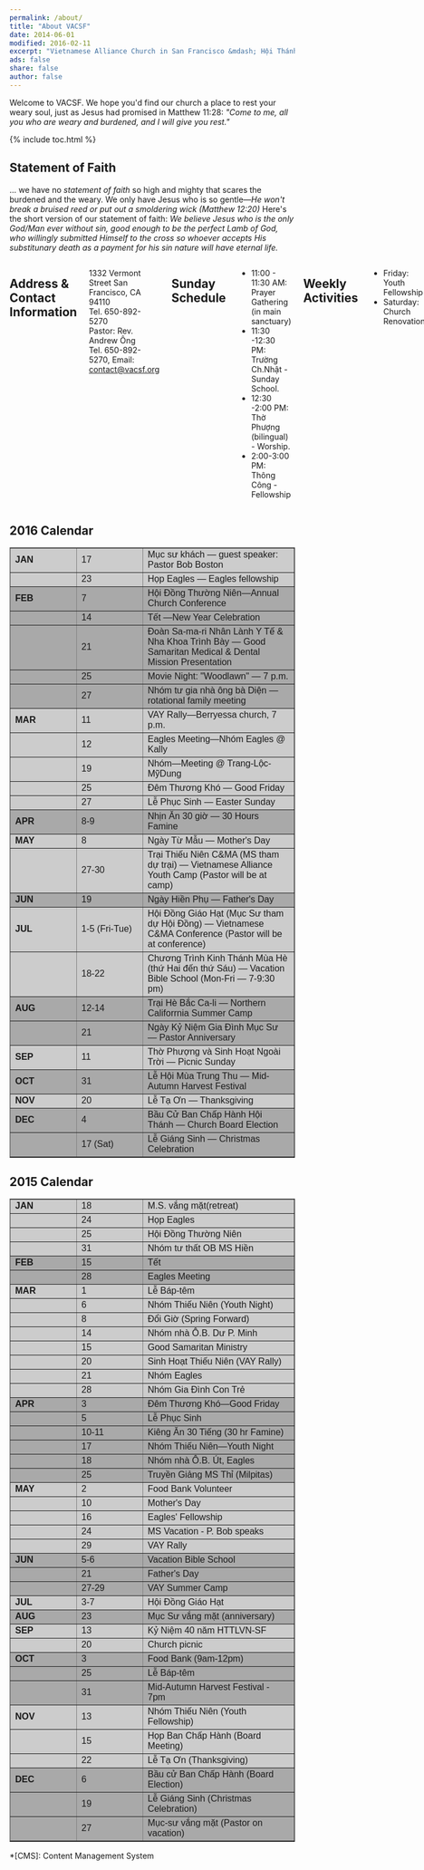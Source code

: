```yaml
---
permalink: /about/
title: "About VACSF"
date: 2014-06-01
modified: 2016-02-11
excerpt: "Vietnamese Alliance Church in San Francisco &mdash; Hội Thánh Tin Lành Việt Nam in San Francisco, CA"
ads: false
share: false
author: false
---
```


Welcome to VACSF. We hope you'd find our church a place to rest your weary soul, just as Jesus had promised in Matthew 11:28: <em>"Come to me, all you who are weary and burdened, and I will give you rest."</em>

{% include toc.html %}

## Statement of Faith

... we have no *statement of faith* so high and mighty that scares the burdened and the weary. We only have Jesus who is so gentle—*He won't break a bruised reed or put out a smoldering wick (Matthew 12:20)* Here's the short version of our statement of faith: *We believe Jesus who is the only God/Man ever without sin, good enough to be the perfect Lamb of God, who willingly submitted Himself to the cross so whoever accepts His substitunary death as a payment for his sin nature will have eternal life.*

<div class="row">
<div class="medium-8 columns" markdown="1">

## Address & Contact Information

1332 Vermont Street
San Francisco, CA 94110<br/>
Tel. 650-892-5270<br/>
Pastor: Rev. Andrew Ông<br/>
Tel. 650-892-5270, Email: contact@vacsf.org

## Sunday Schedule

* 11:00 - 11:30 AM: Prayer Gathering (in main sanctuary)
* 11:30 -12:30 PM: Trường Ch.Nhật - Sunday School.
* 12:30 -2:00 PM: Thờ Phượng (bilingual) - Worship.
* 2:00-3:00 PM: Thông Công - Fellowship

## Weekly Activities

* Friday: Youth Fellowship
* Saturday: Church Renovation

</div><!-- /.medium-7.columns -->
</div><!-- /.row -->

<!--
<table style="border: 0px none; width: 100%; height: 323px;">
    <tbody>
        <tr>
            <td align="center">
				<img style="width: 50%;" src="{{ site.url }}/assets/images/Logo%20color%20trnsprnt.png" alt="Logo color trnsprnt">
            </td>
        </tr>
    </tbody>
</table>
-->

## 2016 Calendar

<table class="table table-condensed table-responsive" style="width: 100%; font-family: 'open_sans_condensedbold', sans-serif;" border="1">
<tbody>
<tr>
<td class="title-padding" style="width: 100px; background-color: #cccccc;"><strong>JAN</strong></td>
<td class="title-padding" style="width: 100px; background-color: #cccccc;" align="left">17</td>
<td class="title-paddingi" style="background-color: #cccccc;">Mục sư khách
&mdash; guest speaker:
Pastor Bob Boston</td>
</tr>
<tr>
<td class="title-padding" style="background-color: #cccccc;"><strong>&nbsp;</strong></td>
<td class="title-padding" style="background-color: #cccccc;" align="left">23</td>
<td class="title-padding" style="background-color: #cccccc;">Họp Eagles &mdash;
Eagles fellowship</td>
</tr>
<tr>
<td class="title-padding-even" style="background-color: #a9a9a9;"><strong>FEB</strong></td>
<td class="title-padding-even" style="background-color: #a9a9a9;"
align="left">7</td>
<td class="title-padding-even" style="background-color: #a9a9a9;">Hội Đồng Thường Niên&mdash;Annual Church Conference</td>
</tr>
<tr>
<td class="title-padding-even" style="background-color: #a9a9a9;"><strong>&nbsp;</strong></td>
<td class="title-padding-even" style="background-color: #a9a9a9;"
align="left">14</td>
<td class="title-padding-even" style="background-color: #a9a9a9;">Tết &mdash;New Year Celebration</td>
</tr>
<tr>
<td class="title-padding-even" style="background-color: #a9a9a9;">&nbsp;</td>
<td class="title-padding-even" style="background-color: #a9a9a9;"
align="left">21</td>
<td class="title-padding-even" style="background-color: #a9a9a9;">Đoàn Sa-ma-ri Nhân Lành Y Tế & Nha Khoa Trình Bày &mdash; Good Samaritan Medical & Dental Mission Presentation</td>
</tr>
<tr>
<td class="title-padding-even" style="background-color: #a9a9a9;">&nbsp;</td>
<td class="title-padding-even" style="background-color: #a9a9a9;"
align="left">25</td>
<td class="title-padding-even" style="background-color: #a9a9a9;">Movie Night: "Woodlawn" &mdash; 7 p.m.</td>
</tr>
<tr>
<td class="title-padding-even" style="background-color: #a9a9a9;">&nbsp;</td>
<td class="title-padding-even" style="background-color: #a9a9a9;"
align="left">27</td>
<td class="title-padding-even" style="background-color: #a9a9a9;">Nhóm tư gia nhà ông bà Diện &mdash; rotational family meeting</td>
</tr>
<tr>
<td class="title-padding-even" style="background-color: #cccccc;"><strong>MAR</strong></td>
<td class="title-padding-even" style="background-color: #cccccc;" align="left">11</td>
<td class="title-padding-even" style="background-color: #cccccc;">VAY Rally&mdash;Berryessa church, 7 p.m.</td>
</tr>
<tr>
<td class="title-padding-even" style="background-color: #cccccc;"><strong>&nbsp;</strong></td>
<td class="title-padding-even" style="background-color: #cccccc;" align="left">12</td>
<td class="title-padding-even" style="background-color: #cccccc;">Eagles Meeting&mdash;Nhóm Eagles @ Kally</td>
</tr>
<tr>
<td class="title-padding-even" style="background-color: #cccccc;"><strong>&nbsp;</strong></td>
<td class="title-padding-even" style="background-color: #cccccc;" align="left">19</td>
<td class="title-padding-even" style="background-color: #cccccc;">Nhóm&mdash;Meeting @ Trang-Lộc-MỹDung</td>
</tr>
<tr>
<td class="title-padding-even" style="background-color: #cccccc;"><strong>&nbsp;</strong></td>
<td class="title-padding-even" style="background-color: #cccccc;" align="left">25</td>
<td class="title-padding-even" style="background-color: #cccccc;">Đêm Thương Khó &mdash; Good Friday</td>
</tr>
<tr>
<td class="title-padding-even" style="background-color: #cccccc;"><strong>&nbsp;</strong></td>
<td class="title-padding-even" style="background-color: #cccccc;" align="left">27</td>
<td class="title-padding-even" style="background-color: #cccccc;">Lễ Phục Sinh &mdash; Easter Sunday</td>
</tr>
<tr>
<td class="title-padding-even" style="background-color: #a9a9a9;"><strong>APR</strong></td>
<td class="title-padding-even" style="background-color: #a9a9a9;" align="left">8-9</td>
<td class="title-padding-even" style="background-color: #a9a9a9;">Nhịn Ăn 30 giờ &mdash; 30 Hours Famine</td>
</tr>
<tr>
<td class="title-padding-even" style="background-color: #cccccc;"><strong>MAY</strong></td>
<td class="title-padding-even" style="background-color: #cccccc;" align="left">8</td>
<td class="title-padding-even" style="background-color: #cccccc;">Ngày Từ Mẫu &mdash; Mother's Day</td>
</tr>
<tr>
<td class="title-padding-even" style="background-color: #cccccc;"><strong>&nbsp;</strong></td>
<td class="title-padding-even" style="background-color: #cccccc;" align="left">27-30</td>
<td class="title-padding-even" style="background-color: #cccccc;">Trại Thiếu Niên C&MA (MS tham dự trại) &mdash; Vietnamese Alliance Youth Camp (Pastor will be at camp)</td>
</tr>
<tr>
<td class="title-padding-even" style="background-color: #a9a9a9;"><strong>JUN</strong></td>
<td class="title-padding-even" style="background-color: #a9a9a9;" align="left">19</td>
<td class="title-padding-even" style="background-color: #a9a9a9;">Ngày Hiền Phụ &mdash; Father's Day</td>
</tr>
<tr>
<td class="title-padding-even" style="background-color: #cccccc;"><strong>JUL</strong></td>
<td class="title-padding-even" style="background-color: #cccccc;" align="left">1-5 (Fri-Tue)</td>
<td class="title-padding-even" style="background-color: #cccccc;">Hội Đồng Giáo Hạt (Mục Sư tham dự Hội Đồng) &mdash; Vietnamese C&MA Conference (Pastor will be at conference)</td>
</tr>
<tr>
<td class="title-padding-even" style="background-color: #cccccc;"><strong>&nbsp;</strong></td>
<td class="title-padding-even" style="background-color: #cccccc;" align="left">18-22</td>
<td class="title-padding-even" style="background-color: #cccccc;">Chương Trình Kinh Thánh Mùa Hè (thứ Hai đến thứ Sáu) &mdash; Vacation Bible School (Mon-Fri &mdash; 7-9:30 pm)</td>
</tr>
<tr>
<td class="title-padding-even" style="background-color: #a9a9a9;"><strong>AUG</strong></td>
<td class="title-padding-even" style="background-color: #a9a9a9;" align="left">12-14</td>
<td class="title-padding-even" style="background-color: #a9a9a9;">Trại Hè Bắc Ca-li &mdash; Northern Califorrnia Summer Camp</td>
</tr>
<tr>
<td class="title-padding-even" style="background-color: #a9a9a9;"><strong>&nbsp;</strong></td>
<td class="title-padding-even" style="background-color: #a9a9a9;" align="left">21</td>
<td class="title-padding-even" style="background-color: #a9a9a9;">Ngày Kỷ Niệm Gia Đình Mục Sư &mdash; Pastor Anniversary</td>
</tr>
<tr>
<td class="title-padding-even" style="background-color: #cccccc;"><strong>SEP</strong></td>
<td class="title-padding-even" style="background-color: #cccccc;" align="left">11</td>
<td class="title-padding-even" style="background-color: #cccccc;">Thờ Phượng và Sinh Hoạt Ngoài Trời &mdash; Picnic Sunday</td>
</tr>
<tr>
<td class="title-padding-even" style="background-color: #a9a9a9;"><strong>OCT</strong></td>
<td class="title-padding-even" style="background-color: #a9a9a9;" align="left">31</td>
<td class="title-padding-even" style="background-color: #a9a9a9;">Lễ Hội Mùa Trung Thu &mdash; Mid-Autumn Harvest Festival</td>
</tr>
<tr>
<td class="title-padding-even" style="background-color: #cccccc;"><strong>NOV</strong></td>
<td class="title-padding-even" style="background-color: #cccccc;" align="left">20</td>
<td class="title-padding-even" style="background-color: #cccccc;">Lễ Tạ Ơn &mdash; Thanksgiving</td>
</tr>
<tr>
<td class="title-padding-even" style="background-color: #a9a9a9;"><strong>DEC</strong></td>
<td class="title-padding-even" style="background-color: #a9a9a9;" align="left">4</td>
<td class="title-padding-even" style="background-color: #a9a9a9;">Bầu Cử Ban Chấp Hành Hội Thánh &mdash; Church Board Election</td>
</tr>
<tr>
<td class="title-padding-even" style="background-color: #a9a9a9;"><strong>&nbsp;</strong></td>
<td class="title-padding-even" style="background-color: #a9a9a9;" align="left">17 (Sat)</td>
<td class="title-padding-even" style="background-color: #a9a9a9;">Lễ Giáng Sinh &mdash; Christmas Celebration</td>
</tr>
</tbody>
</table>

## 2015 Calendar

<table class="table table-condensed table-responsive" style="width: 100%; font-family: 'open_sans_condensedbold', sans-serif;" border="1">
<tbody>
<tr>
<td class="title-padding" style="width: 100px; background-color: #cccccc;"><strong>JAN</strong></td>
<td class="title-padding" style="width: 100px; background-color: #cccccc;" align="left">18</td>
<td class="title-paddingi" style="background-color: #cccccc;">M.S. vắng mặt(retreat)</td>
</tr>
<tr>
<td class="title-padding" style="background-color: #cccccc;"><strong>&nbsp;</strong></td>
<td class="title-padding" style="background-color: #cccccc;" align="left">24</td>
<td class="title-padding" style="background-color: #cccccc;">Họp Eagles</td>
</tr>
<tr>
<td class="title-padding" style="background-color: #cccccc;"><strong>&nbsp;</strong></td>
<td class="title-padding" style="background-color: #cccccc;" align="left">25</td>
<td class="title-padding" style="background-color: #cccccc;">Hội Đồng Thường Niên</td>
</tr>
<tr>
<td class="title-padding" style="background-color: #cccccc;"><strong>&nbsp;</strong></td>
<td class="title-padding" style="background-color: #cccccc;" align="left">31</td>
<td class="title-padding" style="background-color: #cccccc;">Nhóm tư thất OB MS Hiền</td>
</tr>
<tr>
<td class="title-padding-even" style="background-color: #a9a9a9;"><strong>FEB</strong></td>
<td class="title-padding-even" style="background-color: #a9a9a9;" align="left">15</td>
<td class="title-padding-even" style="background-color: #a9a9a9;">Tết</td>
</tr>
<tr>
<td class="title-padding-even" style="background-color: #a9a9a9;"><strong>&nbsp;</strong></td>
<td class="title-padding-even" style="background-color: #a9a9a9;" align="left">28</td>
<td class="title-padding-even" style="background-color: #a9a9a9;">Eagles Meeting</td>
</tr>
<tr>
<td class="title-padding-even" style="background-color: #cccccc;"><strong>MAR</strong></td>
<td class="title-padding-even" style="background-color: #cccccc;" align="left">1</td>
<td class="title-padding-even" style="background-color: #cccccc;">Lễ Báp-têm</td>
</tr>
<tr>
<td class="title-padding-even" style="background-color: #cccccc;"><strong>&nbsp;</strong></td>
<td class="title-padding-even" style="background-color: #cccccc;" align="left">6</td>
<td class="title-padding-even" style="background-color: #cccccc;">Nhóm Thiếu Niên (Youth Night)</td>
</tr>
<tr>
<td class="title-padding-even" style="background-color: #cccccc;"><strong>&nbsp;</strong></td>
<td class="title-padding-even" style="background-color: #cccccc;" align="left">8</td>
<td class="title-padding-even" style="background-color: #cccccc;">Đổi Giờ (Spring Forward)</td>
</tr>
<tr>
<td class="title-padding-even" style="background-color: #cccccc;"><strong>&nbsp;</strong></td>
<td class="title-padding-even" style="background-color: #cccccc;" align="left">14</td>
<td class="title-padding-even" style="background-color: #cccccc;">Nhóm nhà Ô.B. Dư P. Minh</td>
</tr>
<tr>
<td class="title-padding-even" style="background-color: #cccccc;"><strong>&nbsp;</strong></td>
<td class="title-padding-even" style="background-color: #cccccc;" align="left">15</td>
<td class="title-padding-even" style="background-color: #cccccc;">Good Samaritan Ministry</td>
</tr>
<tr>
<td class="title-padding-even" style="background-color: #cccccc;"><strong>&nbsp;</strong></td>
<td class="title-padding-even" style="background-color: #cccccc;" align="left">20</td>
<td class="title-padding-even" style="background-color: #cccccc;">Sinh Hoạt Thiếu Niên (VAY Rally)</td>
</tr>
<tr>
<td class="title-padding-even" style="background-color: #cccccc;"><strong>&nbsp;</strong></td>
<td class="title-padding-even" style="background-color: #cccccc;" align="left">21</td>
<td class="title-padding-even" style="background-color: #cccccc;">Nhóm Eagles</td>
</tr>
<tr>
<td class="title-padding-even" style="background-color: #cccccc;"><strong>&nbsp;</strong></td>
<td class="title-padding-even" style="background-color: #cccccc;" align="left">28</td>
<td class="title-padding-even" style="background-color: #cccccc;">Nhóm Gia Đình Con Trẻ</td>
</tr>
<tr>
<td class="title-padding" style="background-color: #a9a9a9;"><strong>APR</strong></td>
<td class="title-padding" style="background-color: #a9a9a9;" align="left">3</td>
<td class="title-padding" style="background-color: #a9a9a9;">Đêm Thương Khó—Good Friday</td>
</tr>
<tr>
<td class="title-padding" style="background-color: #a9a9a9;"><strong>&nbsp;</strong></td>
<td class="title-padding" style="background-color: #a9a9a9;" align="left">5</td>
<td class="title-padding" style="background-color: #a9a9a9;">Lễ Phục Sinh</td>
</tr>
<tr>
<td class="title-padding" style="background-color: #a9a9a9;"><strong>&nbsp;</strong></td>
<td class="title-padding" style="background-color: #a9a9a9;" align="left">10-11</td>
<td class="title-padding" style="background-color: #a9a9a9;">Kiêng Ăn 30 Tiếng (30 hr Famine)</td>
</tr>
<tr>
<td class="title-padding" style="background-color: #a9a9a9;"><strong>&nbsp;</strong></td>
<td class="title-padding" style="background-color: #a9a9a9;" align="left">17</td>
<td class="title-padding" style="background-color: #a9a9a9;">Nhóm Thiếu Niên—Youth Night</td>
</tr>
<tr>
<td class="title-padding" style="background-color: #a9a9a9;"><strong>&nbsp;</strong></td>
<td class="title-padding" style="background-color: #a9a9a9;" align="left">18</td>
<td class="title-padding" style="background-color: #a9a9a9;">Nhóm nhà Ô.B. Út, Eagles</td>
</tr>
<tr>
<td class="title-padding" style="background-color: #a9a9a9;"><strong>&nbsp;</strong></td>
<td class="title-padding" style="background-color: #a9a9a9;" align="left">25</td>
<td class="title-padding" style="background-color: #a9a9a9;">Truyền Giảng MS Thỉ (Milpitas)</td>
</tr>
<tr>
<td class="title-padding-even" style="background-color: #cccccc;"><strong>MAY</strong></td>
<td class="title-padding-even" style="background-color: #cccccc;" align="left">2</td>
<td class="title-padding-even" style="background-color: #cccccc;"><span style="background-color: #cccccc;">Food Bank Volunteer</span></td>
</tr>
<tr>
<td class="title-padding-even" style="background-color: #cccccc;"><strong>&nbsp;</strong></td>
<td class="title-padding-even" style="background-color: #cccccc;" align="left">10</td>
<td class="title-padding-even" style="background-color: #cccccc;"><span style="background-color: #cccccc;">Mother's Day</span></td>
</tr>
<tr>
<td class="title-padding-even" style="background-color: #cccccc;"><strong>&nbsp;</strong></td>
<td class="title-padding-even" style="background-color: #cccccc;" align="left">16</td>
<td class="title-padding-even" style="background-color: #cccccc;"><span style="background-color: #cccccc;">Eagles' Fellowship</span></td>
</tr>
<tr>
<td class="title-padding-even" style="background-color: #cccccc;"><strong>&nbsp;</strong></td>
<td class="title-padding-even" style="background-color: #cccccc;" align="left">24</td>
<td class="title-padding-even" style="background-color: #cccccc;"><span style="background-color: #cccccc;">MS Vacation - P. Bob speaks</span></td>
</tr>
<tr>
<td class="title-padding-even" style="background-color: #cccccc;"><strong>&nbsp;</strong></td>
<td class="title-padding-even" style="background-color: #cccccc;" align="left">29</td>
<td class="title-padding-even" style="background-color: #cccccc;"><span style="background-color: #cccccc;">VAY Rally</span></td>
</tr>
<tr>
<td class="title-padding" style="background-color: #a9a9a9;"><strong>JUN</strong></td>
<td class="title-padding" style="background-color: #a9a9a9;" align="left">5-6</td>
<td class="title-padding" style="background-color: #a9a9a9;"><span style="background-color: #a9a9a9;">Vacation Bible School</span></td>
</tr>
<tr>
<td class="title-padding" style="background-color: #a9a9a9;"><strong>&nbsp;</strong></td>
<td class="title-padding" style="background-color: #a9a9a9;" align="left">21</td>
<td class="title-padding" style="background-color: #a9a9a9;"><span style="background-color: #a9a9a9;">Father's Day</span></td>
</tr>
<tr>
<td class="title-padding" style="background-color: #a9a9a9;"><strong>&nbsp;</strong></td>
<td class="title-padding" style="background-color: #a9a9a9;" align="left">27-29</td>
<td class="title-padding" style="background-color: #a9a9a9;"><span style="background-color: #a9a9a9;">VAY Summer Camp</span></td>
</tr>
<tr>
<td class="title-padding-even" style="background-color: #cccccc;"><strong>JUL</strong></td>
<td class="title-padding-even" style="background-color: #cccccc;" align="left">3-7</td>
<td class="title-padding-even" style="background-color: #cccccc;">Hội Đồng Giáo Hạt</td>
</tr>
<tr>
<td class="title-padding" style="background-color: #a9a9a9;"><strong>AUG</strong></td>
<td class="title-padding" style="background-color: #a9a9a9;" align="left">23</td>
<td class="title-padding" style="background-color: #a9a9a9;">Mục Sư vắng mặt (anniversary)</td>
</tr>
<tr>
<td class="title-padding-even" style="background-color: #cccccc;"><strong>SEP</strong></td>
<td class="title-padding-even" style="background-color: #cccccc;" align="left">13</td>
<td class="title-padding-even" style="background-color: #cccccc;">Kỷ Niệm 40 năm HTTLVN-SF</td>
</tr>
<tr>
<td class="title-padding-even" style="background-color: #cccccc;"><strong></strong></td>
<td class="title-padding-even" style="background-color: #cccccc;" align="left">20</td>
<td class="title-padding-even" style="background-color: #cccccc;">Church picnic</td>
</tr>
<tr>
<td class="title-padding" style="background-color: #a9a9a9;"><strong>OCT</strong></td>
<td class="title-padding" style="background-color: #a9a9a9;" align="left">3</td>
<td class="title-padding" style="background-color: #a9a9a9;"><span style="background-color: #a9a9a9;">Food Bank (9am-12pm)</span></td>
</tr>
<tr>
<td class="title-padding" style="background-color: #a9a9a9;"><strong>&nbsp;</strong></td>
<td class="title-padding" style="background-color: #a9a9a9;" align="left">25</td>
<td class="title-padding" style="background-color: #a9a9a9;"><span style="background-color: #a9a9a9;">Lễ Báp-têm</span></td>
</tr>
<tr>
<td class="title-padding" style="background-color: #a9a9a9;"><strong>&nbsp;</strong></td>
<td class="title-padding" style="background-color: #a9a9a9;" align="left">31</td>
<td class="title-padding" style="background-color: #a9a9a9;"><span style="background-color: #a9a9a9;">Mid-Autumn Harvest Festival - 7pm</span></td>
</tr>
<tr>
<td class="title-padding-even" style="background-color: #cccccc;"><strong>NOV</strong></td>
<td class="title-padding-even" style="background-color: #cccccc;" align="left">13</td>
<td class="title-padding-even" style="background-color: #cccccc;">Nhóm Thiếu Niên (Youth Fellowship)</td>
</tr>
<tr>
<td class="title-padding-even" style="background-color: #cccccc;"><strong>&nbsp;</strong></td>
<td class="title-padding-even" style="background-color: #cccccc;" align="left">15</td>
<td class="title-padding-even" style="background-color: #cccccc;">Họp Ban Chấp Hành (Board Meeting)</td>
</tr>
<tr>
<td class="title-padding-even" style="background-color: #cccccc;"><strong>&nbsp;</strong></td>
<td class="title-padding-even" style="background-color: #cccccc;" align="left">22</td>
<td class="title-padding-even" style="background-color: #cccccc;">Lễ Tạ Ơn (Thanksgiving)</td>
</tr>
<tr>
<td class="title-padding" style="background-color: #a9a9a9;"><strong>DEC</strong></td>
<td class="title-padding" style="background-color: #a9a9a9;" align="left">6</td>
<td class="title-padding" style="background-color: #a9a9a9;">Bầu cử Ban Chấp Hành (Board Election)</td>
</tr>
<tr>
<td class="title-padding" style="background-color: #a9a9a9;">&nbsp;</td>
<td class="title-padding" style="background-color: #a9a9a9;" align="left">19</td>
<td class="title-padding" style="background-color: #a9a9a9;">Lễ Giáng Sinh (Christmas Celebration)</td>
</tr>
<tr>
<td class="title-padding" style="background-color: #a9a9a9;">&nbsp;</td>
<td class="title-padding" style="background-color: #a9a9a9;" align="left">27</td>
<td class="title-padding" style="background-color: #a9a9a9;">Mục-sư vắng mặt (Pastor on vacation)</td>
</tr>
</tbody>
</table>


*[CMS]: Content Management System
